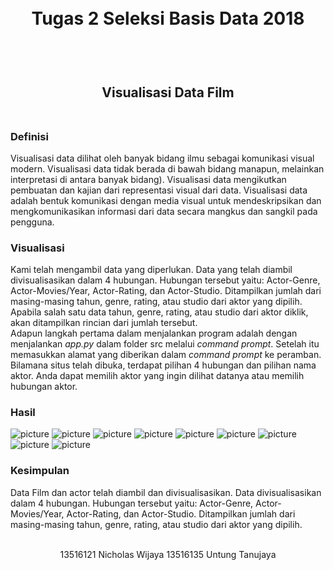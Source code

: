 <h1 align="center">
  <br>
  Tugas 2 Seleksi Basis Data 2018
  <br>
  <br>
</h1>

<h2 align="center">
  <br>
  Visualisasi Data Film
  <br>
  <br>
</h2>


### Definisi
Visualisasi data dilihat oleh banyak bidang ilmu sebagai komunikasi visual modern. Visualisasi data tidak berada di bawah bidang manapun, melainkan interpretasi di antara banyak bidang). Visualisasi data mengikutkan pembuatan dan kajian dari representasi visual dari data. Visualisasi data adalah bentuk komunikasi dengan media visual untuk mendeskripsikan dan mengkomunikasikan informasi dari data secara mangkus dan sangkil pada pengguna.

### Visualisasi
Kami telah mengambil data yang diperlukan. Data yang telah diambil divisualisasikan dalam 4 hubungan. Hubungan tersebut yaitu: Actor-Genre, Actor-Movies/Year, Actor-Rating, dan Actor-Studio. Ditampilkan jumlah dari masing-masing tahun, genre, rating, atau studio dari aktor yang dipilih. Apabila salah satu data tahun, genre, rating, atau studio dari aktor diklik, akan ditampilkan rincian dari jumlah tersebut. 
<br>
Adapun langkah pertama dalam menjalankan program adalah dengan menjalankan *app.py* dalam folder src melalui *command prompt*.  Setelah itu memasukkan alamat yang diberikan dalam *command prompt* ke peramban. Bilamana situs telah dibuka, terdapat pilihan 4 hubungan dan pilihan nama aktor. Anda dapat memilih aktor yang ingin dilihat datanya atau memilih hubungan aktor.

### Hasil
![picture](screencapture/actor.JPG)
![picture](screencapture/actorgenre1.JPG)
![picture](screencapture/actorgenre2.JPG)
![picture](screencapture/actormovie1.JPG)
![picture](screencapture/actormovie2.JPG)
![picture](screencapture/actorrating1.JPG)
![picture](screencapture/actorrating2.JPG)
![picture](screencapture/actorstudio1.JPG)
![picture](screencapture/actorstudio2.JPG)

### Kesimpulan
Data Film dan actor telah diambil dan divisualisasikan. Data divisualisasikan dalam 4 hubungan. Hubungan tersebut yaitu: Actor-Genre, Actor-Movies/Year, Actor-Rating, dan Actor-Studio. Ditampilkan jumlah dari masing-masing tahun, genre, rating, atau studio dari aktor yang dipilih. 

<p align="center">
  <br>
  13516121 Nicholas Wijaya
  13516135 Untung Tanujaya
  <br>
  <br>
</p>